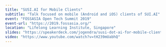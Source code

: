 ```yaml
---
title: "SUSI.AI for Mobile Clients"
subtitle: "Talk focused on mobile (Android and iOS) clients of SUI.AI"
event: "FOSSASIA Open Tech Summit 2019"
event-url: "https://2019.fossasia.org/"
location: "Lifelong Learning Institute, Singapore"
slides: "https://speakerdeck.com/jogendra/susi-dot-ai-for-mobile-clients"
video: "https://www.youtube.com/watch?v=tH239mUabhQ"
---
```

